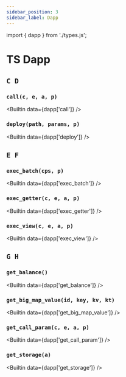 ```yaml
---
sidebar_position: 3
sidebar_label: Dapp
---
```

import { dapp } from './types.js';

# TS Dapp

## `C D`

### `call(c, e, a, p)`

<Builtin data={dapp['call']} />

### `deploy(path, params, p)`

<Builtin data={dapp['deploy']} />

## `E F`

### `exec_batch(cps, p)`

<Builtin data={dapp['exec_batch']} />

### `exec_getter(c, e, a, p)`

<Builtin data={dapp['exec_getter']} />

### `exec_view(c, e, a, p)`

<Builtin data={dapp['exec_view']} />

## `G H`

### `get_balance()`

<Builtin data={dapp['get_balance']} />

### `get_big_map_value(id, key, kv, kt)`

<Builtin data={dapp['get_big_map_value']} />

### `get_call_param(c, e, a, p)`

<Builtin data={dapp['get_call_param']} />

### `get_storage(a)`

<Builtin data={dapp['get_storage']} />
